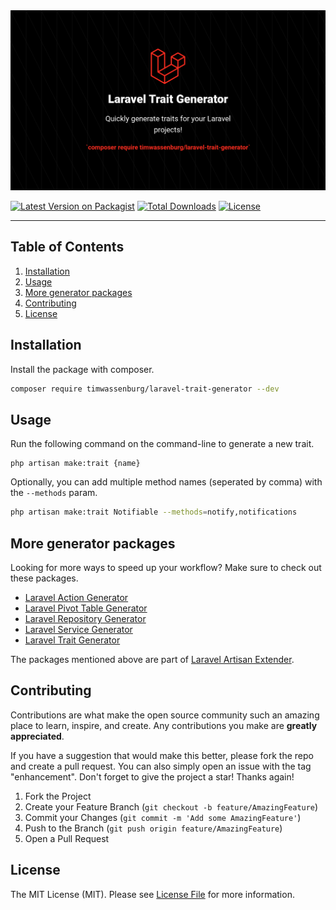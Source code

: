 <img src="img/banner.png" alt="Logo">

[![Latest Version on Packagist](https://img.shields.io/packagist/v/timwassenburg/laravel-trait-generator.svg?style=flat-square)](https://packagist.org/packages/timwassenburg/laravel-trait-generator)
[![Total Downloads](https://img.shields.io/packagist/dt/timwassenburg/laravel-trait-generator.svg?style=flat-square)](https://packagist.org/packages/timwassenburg/laravel-trait-generator)
[![License](https://img.shields.io/packagist/l/timwassenburg/laravel-trait-generator)](https://packagist.org/packages/timwassenburg/laravel-trait-generator)

<hr>

## Table of Contents

  <ol>
    <li><a href="#installation">Installation</a></li>
    <li>
      <a href="#usage">Usage</a>
    </li>
    <li><a href="#more-generator-packages">More generator packages</a></li>
    <li><a href="#contributing">Contributing</a></li>
    <li><a href="#license">License</a></li>
  </ol>

## Installation

Install the package with composer.

```bash
composer require timwassenburg/laravel-trait-generator --dev
```

## Usage

Run the following command on the command-line to generate a new trait.

```
php artisan make:trait {name}
```

Optionally, you can add multiple method names (seperated by comma) with the ```--methods``` param.

```bash
php artisan make:trait Notifiable --methods=notify,notifications
```

## More generator packages

Looking for more ways to speed up your workflow? Make sure to check out these packages.

- [Laravel Action Generator](https://github.com/timwassenburg/laravel-action-generator)
- [Laravel Pivot Table Generator](https://github.com/timwassenburg/laravel-pivot-table-generator)
- [Laravel Repository Generator](https://github.com/timwassenburg/laravel-repository-generator)
- [Laravel Service Generator](https://github.com/timwassenburg/laravel-service-generator)
- [Laravel Trait Generator](https://github.com/timwassenburg/laravel-trait-generator)

The packages mentioned above are part of [Laravel Artisan Extender](https://github.com/timwassenburg/laravel-artisan-extender).

## Contributing

Contributions are what make the open source community such an amazing place to learn, inspire, and create. Any
contributions you make are **greatly appreciated**.

If you have a suggestion that would make this better, please fork the repo and create a pull request. You can also
simply open an issue with the tag "enhancement".
Don't forget to give the project a star! Thanks again!

1. Fork the Project
2. Create your Feature Branch (`git checkout -b feature/AmazingFeature`)
3. Commit your Changes (`git commit -m 'Add some AmazingFeature'`)
4. Push to the Branch (`git push origin feature/AmazingFeature`)
5. Open a Pull Request

## License

The MIT License (MIT). Please see [License File](LICENSE.md) for more information.
